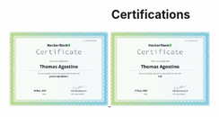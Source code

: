 <h2 align="center">Certifications</h2>

<a target="_blank" href="https://www.hackerrank.com/certificates/09052c5bfd3e">
  <img src="https://raw.githubusercontent.com/ONP4intFon2286Q/ONP4intFon2286Q/main/JSBasics.png" width="35%">
</a>

<a target="_blank" href="https://www.hackerrank.com/certificates/e134d2e2c3cf">
  <img src="https://raw.githubusercontent.com/ONP4intFon2286Q/ONP4intFon2286Q/main/CSS_Cert.png" width="35%">
</a>






<!--
**ONP4intFon2286Q/ONP4intFon2286Q** is a ✨ _special_ ✨ repository because its `README.md` (this file) appears on your GitHub profile.

Here are some ideas to get you started:

- 🔭 I’m currently working on ...
- 🌱 I’m currently learning ...
- 👯 I’m looking to collaborate on ...
- 🤔 I’m looking for help with ...
- 💬 Ask me about ...
- 📫 How to reach me: ...
- 😄 Pronouns: ...
- ⚡ Fun fact: ...
-->
